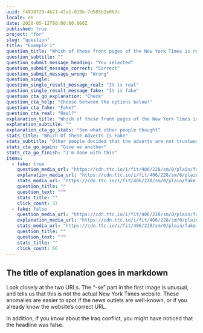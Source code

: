 ```yaml
---
uuid: f4938728-4b21-47a1-819b-7d505b2e062c
locale: en
date: 2020-05-12T00:00:00.000Z
published: true
project: "for"
slug: "question"
title: "Exemple 1"
question_title: "Which of these front pages of the New York Times is real"
question_subtitle: ""
question_submit_message_heading: "You selected"
question_submit_message_correct: "Correct"
question_submit_message_wrong: "Wrong"
question_single:
question_single_result_message_real: "It is real"
question_single_result_message_fake: "It is fake"
question_cta_go_explanation: "Check"
question_cta_help: "Choose between the options below!"
question_cta_fake: "Fake?"
question_cta_real: "Real?"
explanation_title: "Which of these front pages of the New York Times is real"
explanation_subtitle: ""
explanation_cta_go_stats: "See what other people thought"
stats_title: "Which Of These Adverts Is Fake"
stats_subtitle: "Other people decided that the adverts are not trustworthy"
stats_cta_go_again: "Give me another"
stats_cta_go_finish: "I'm done with this"
items:
  - fake: true
    question_media_url: "https://cdn.ttc.io/i/fit/406/228/sm/0/plain/fake-or-real-news-edition/nyt1.png"
    explanation_media_url: "https://cdn.ttc.io/i/fit/406/228/sm/0/plain/fake-or-real-news-edition/nyt1.png"
    stats_media_url: "https://cdn.ttc.io/i/fit/406/228/sm/0/plain/fake-or-real-news-edition/nyt1.png"
    question_title: ""
    question_text: """
    stats_title: ""
    click_count: 37
  - fake: false
    question_media_url: "https://cdn.ttc.io/i/fit/406/228/sm/0/plain/fake-or-real-news-edition/nyt2.png"
    explanation_media_url: "https://cdn.ttc.io/i/fit/406/228/sm/0/plain/fake-or-real-news-edition/nyt2.png"
    stats_media_url: "https://cdn.ttc.io/i/fit/406/228/sm/0/plain/fake-or-real-news-edition/nyt2.png"
    question_title: ""
    question_text: """
    stats_title: ""
    click_count: 66
---
```

## The title of explanation goes in markdown

Look closely at the two URLs. The “-se” part in the first image is unusual, and tells us that this is not the actual New York Times website. These anomalies are easier to spot if the news outlets are well-known, or if you already know the website’s correct URL. 

In addition, if you know about the Iraq conflict, you might have noticed that the headline was false.
